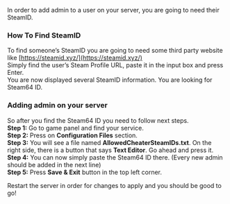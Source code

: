 In order to add admin to a user on your server, you are going to need their SteamID.

### **How To Find SteamID**

To find someone’s SteamID you are going to need some third party website like [https://steamid.xyz/](https://steamid.xyz/)  
Simply find the user’s Steam Profile URL, paste it in the input box and press Enter.  
You are now displayed several SteamID information. You are looking for Steam64 ID.

### **Adding admin on your server**

So after you find the Steam64 ID you need to follow next steps.  
**Step 1:** Go to game panel and find your service.  
**Step 2:** Press on **Configuration Files** section.  
**Step 3:** You will see a file named **AllowedCheaterSteamIDs.txt**. On the right side, there is a button that says **Text Editor**. Go ahead and press it.  
**Step 4:** You can now simply paste the Steam64 ID there. (Every new admin should be added in the next line)  
**Step 5:** Press **Save & Exit** button in the top left corner.

Restart the server in order for changes to apply and you should be good to go!